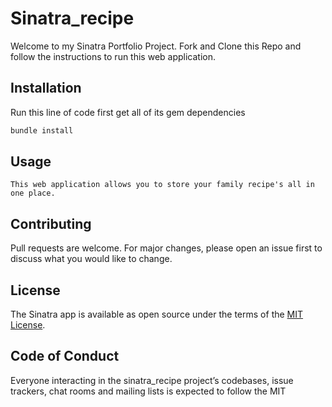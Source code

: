 # Sinatra_recipe

Welcome to my Sinatra Portfolio Project. Fork and Clone this Repo and follow the instructions to run this web application. 

## Installation

Run this line of code first get all of its gem dependencies 

```bash
bundle install
```

## Usage

```Sinatra
This web application allows you to store your family recipe's all in one place. 
```

## Contributing

Pull requests are welcome. For major changes, please open an issue first to discuss what you would like to change.

## License

The Sinatra app is available as open source under the terms of the [MIT License](https://opensource.org/licenses/MIT).

## Code of Conduct

Everyone interacting in the sinatra_recipe project’s codebases, issue trackers, chat rooms and mailing lists is expected to follow the MIT
